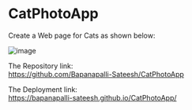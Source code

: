 # CatPhotoApp      
Create a Web page for Cats as shown below:   

![image](https://github.com/Bapanapalli-Sateesh/CatPhotoApp/assets/140993503/39dbd1bc-e1e6-475e-9125-d38087c7a801)    

The Repository link:    
https://github.com/Bapanapalli-Sateesh/CatPhotoApp    

The Deployment link:    
https://bapanapalli-sateesh.github.io/CatPhotoApp/
